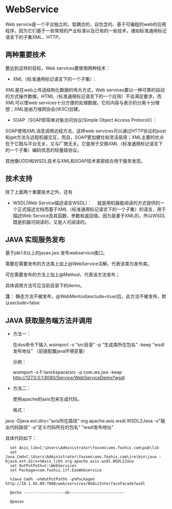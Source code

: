 # WebService

Web service是一个平台独立的，低耦合的，自包含的、基于可编程的web的应用程序，因为它们基于一些常规的产业标准以及已有的一些技术，诸如标准通用标记语言下的子集XML、HTTP。

## 两种重要技术

要达到这样的目标，Web services要使用两种技术：

 * XML（标准通用标记语言下的一个子集）：
 
 XML是在web上传送结构化数据的伟大方式，Web services要以一种可靠的自动的方式操作数据，HTML（标准通用标记语言下的一个应用）不会满足要求，而XML可以使web services十分方便的处理数据，它的内容与表示的分离十分理想；XML是由万维网协会(W3C)创建。
 
 * SOAP（SOAP即简单对象访问协议(Simple Object Access Protocol)）：
 
 SOAP使用XML消息调用远程方法，这样web services可以通过HTTP协议的post和get方法与远程机器交互，而且，SOAP更加健壮和灵活易用；XML主要的优点在于它既与平台无关，又与厂商无关。它是用于交换XML（标准通用标记语言下的一个子集）编码信息的轻量级协议。
 

其他像UDDI和WSDL技术与XML和SOAP技术紧密结合用于服务发现。

## 技术支持
除了上面两个重要技术之外，还有

  * WSDL(Web Service描述语言WSDL)：
  　就是用机器能阅读的方式提供的一个正式描述文档而基于XML（标准通用标记语言下的一个子集）的语言，用于描述Web Service及其函数、参数和返回值。因为是基于XML的，所以WSDL既是机器可阅读的，又是人可阅读的。
  
## JAVA 实现服务发布

基于jdk1.6以上的javax.jws 发布webservice接口。

需要在需要发布的方法类上加上@WebService注解，代表该类为发布类。

可在需要发布的方法上加上@Method，代表该方法发布；

 具体调用方法可见当前目录下的demo。
 
**注**： 静态方法不被发布，@WebMentod(exclude=true)后，此方法不被发布，默认exclude=false

## JAVA 获取服务端方法并调用

* 方法一：
  
  在dos命令下输入 wsimport -s “src目录” -p “生成类所在包名” -keep “wsdl发布地址”  （前提配置java环境变量）
  
   示例：
   
   wsimport -s F:\workspace\src -p com.ws.jws -keep http://127.0.0.1:8080/Service/WebServiceDemo?wsdl 
   
* 方法二：

  使用apache的axis包来生成代码。
  
  格式：
  
 java -Djava.ext.dirs="axis所在路径" org.apache.axis.wsdl.WSDL2Java -o"输出代码路径" -p"定义代码所在的包名"    "wsdl发布地址"
 
  具体代码如下：
  
 ```dos
   set Axis_lib=C:\Users\Administrator\foxxms\xms.foxhis.com\pub\lib
   set Java_Cmd=C:\Users\Administrator\foxxms\xms.foxhis.com\jre\bin\java -Djava.ext.dirs=%Axis_lib% org.apache.axis.wsdl.WSDL2Java
   set OutPutPath=C:\WebServices
   set Package=com.foxhis.itf.EasWebservice

   %Java_Cmd% -o%OutPutPath% -p%Package% http://10.1.65.89:7888/web/services/WSBizInterfaceFacade?wsdl

   @echo ------------------ok------------------------

   @pause
   
 ```
 
